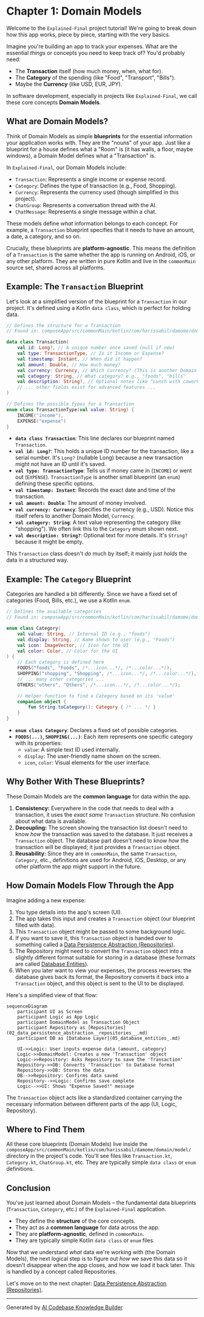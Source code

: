 # Chapter 1: Domain Models

Welcome to the `Explained-Final` project tutorial! We're going to break down how this app works, piece by piece, starting with the very basics.

Imagine you're building an app to track your expenses. What are the essential *things* or concepts you need to keep track of? You'd probably need:

*   The **Transaction** itself (how much money, when, what for).
*   The **Category** of the spending (like "Food", "Transport", "Bills").
*   Maybe the **Currency** (like USD, EUR, JPY).

In software development, especially in projects like `Explained-Final`, we call these core concepts **Domain Models**.

## What are Domain Models?

Think of Domain Models as simple **blueprints** for the essential information your application works with. They are the "nouns" of your app. Just like a blueprint for a house defines what a "Room" is (it has walls, a floor, maybe windows), a Domain Model defines what a "Transaction" is.

In `Explained-Final`, our Domain Models include:

*   `Transaction`: Represents a single income or expense record.
*   `Category`: Defines the type of transaction (e.g., Food, Shopping).
*   `Currency`: Represents the currency used (though simplified in this project).
*   `ChatGroup`: Represents a conversation thread with the AI.
*   `ChatMessage`: Represents a single message within a chat.

These models define *what* information belongs to each concept. For example, a `Transaction` blueprint specifies that it needs to have an amount, a date, a category, and so on.

Crucially, these blueprints are **platform-agnostic**. This means the definition of a `Transaction` is the same whether the app is running on Android, iOS, or any other platform. They are written in pure Kotlin and live in the `commonMain` source set, shared across all platforms.

## Example: The `Transaction` Blueprint

Let's look at a simplified version of the blueprint for a `Transaction` in our project. It's defined using a Kotlin `data class`, which is perfect for holding data.

```kotlin
// Defines the structure for a Transaction
// Found in: composeApp/src/commonMain/kotlin/com/harissabil/damome/domain/model/Transaction.kt

data class Transaction(
    val id: Long?, // A unique number once saved (null if new)
    val type: TransactionType, // Is it Income or Expense?
    val timestamp: Instant, // When did it happen?
    val amount: Double, // How much money?
    val currency: Currency, // Which currency? (This is another Domain Model!)
    val category: String, // What category? e.g., "foods", "bills"
    val description: String?, // Optional notes like "Lunch with coworkers"
    // ... other fields exist for advanced features ...
)

// Defines the possible types for a Transaction
enum class TransactionType(val value: String) {
    INCOME("income"),
    EXPENSE("expense")
}
```

*   **`data class Transaction`**: This line declares our blueprint named `Transaction`.
*   **`val id: Long?`**: This holds a unique ID number for the transaction, like a serial number. It's `Long?` (nullable Long) because a new transaction might not have an ID until it's saved.
*   **`val type: TransactionType`**: Tells us if money came in (`INCOME`) or went out (`EXPENSE`). `TransactionType` is another small blueprint (an `enum`) defining these specific options.
*   **`val timestamp: Instant`**: Records the exact date and time of the transaction.
*   **`val amount: Double`**: The amount of money involved.
*   **`val currency: Currency`**: Specifies the currency (e.g., USD). Notice this itself refers to another Domain Model, `Currency`.
*   **`val category: String`**: A text value representing the category (like "shopping"). We often link this to the `Category` enum shown next.
*   **`val description: String?`**: Optional text for more details. It's `String?` because it might be empty.

This `Transaction` class doesn't *do* much by itself; it mainly just *holds* the data in a structured way.

## Example: The `Category` Blueprint

Categories are handled a bit differently. Since we have a fixed set of categories (Food, Bills, etc.), we use a Kotlin `enum`.

```kotlin
// Defines the available categories
// Found in: composeApp/src/commonMain/kotlin/com/harissabil/damome/domain/model/Category.kt

enum class Category(
    val value: String, // Internal ID (e.g., "foods")
    val display: String, // Name shown to user (e.g., "Foods")
    val icon: ImageVector, // Icon for the UI
    val color: Color, // Color for the UI
) {
    // Each category is defined here
    FOODS("foods", "Foods", /*...icon...*/, /*...color...*/),
    SHOPPING("shopping", "Shopping", /*...icon...*/, /*...color...*/),
    // ... many other categories ...
    OTHERS("others", "Others", /*...icon...*/, /*...color...*/);

    // Helper function to find a Category based on its 'value'
    companion object {
        fun String.toCategory(): Category { /* ... */ }
    }
}
```

*   **`enum class Category`**: Declares a fixed set of possible categories.
*   **`FOODS(...)`, `SHOPPING(...)`**: Each item represents one specific category with its properties:
    *   `value`: A simple text ID used internally.
    *   `display`: The user-friendly name shown on the screen.
    *   `icon`, `color`: Visual elements for the user interface.

## Why Bother With These Blueprints?

These Domain Models are the **common language** for data within the app.

1.  **Consistency:** Everywhere in the code that needs to deal with a transaction, it uses the *exact same* `Transaction` structure. No confusion about what data is available.
2.  **Decoupling:** The screen showing the transaction list doesn't need to know *how* the transaction was saved to the database. It just receives a `Transaction` object. The database part doesn't need to know *how* the transaction will be displayed; it just provides a `Transaction` object.
3.  **Reusability:** Since they are in `commonMain`, the same `Transaction`, `Category`, etc., definitions are used for Android, iOS, Desktop, or any other platform the app might support in the future.

## How Domain Models Flow Through the App

Imagine adding a new expense:

1.  You type details into the app's screen (UI).
2.  The app takes this input and creates a `Transaction` object (our blueprint filled with data).
3.  This `Transaction` object might be passed to some background logic.
4.  If you want to save it, this `Transaction` object is handed over to something called a [Data Persistence Abstraction (Repositories)](02_data_persistence_abstraction__repositories__.md).
5.  The Repository might need to convert the `Transaction` object into a slightly different format suitable for storing in a database (these formats are called [Database Entities](05_database_entities_.md)).
6.  When you later want to view your expenses, the process reverses: the database gives back its format, the Repository converts it back into a `Transaction` object, and this object is sent to the UI to be displayed.

Here's a simplified view of that flow:

```mermaid
sequenceDiagram
    participant UI as Screen
    participant Logic as App Logic
    participant DomainModel as Transaction Object
    participant Repository as [Repositories](02_data_persistence_abstraction__repositories__.md)
    participant DB as [Database Layer](05_database_entities_.md)

    UI->>Logic: User inputs expense data (amount, category)
    Logic->>DomainModel: Creates a new 'Transaction' object
    Logic->>Repository: Asks Repository to save the 'Transaction'
    Repository->>DB: Converts 'Transaction' to Database format
    Repository->>DB: Stores the data
    DB-->>Repository: Confirms data saved
    Repository-->>Logic: Confirms save complete
    Logic-->>UI: Shows "Expense Saved!" message
```

The `Transaction` object acts like a standardized container carrying the necessary information between different parts of the app (UI, Logic, Repository).

## Where to Find Them

All these core blueprints (Domain Models) live inside the `composeApp/src/commonMain/kotlin/com/harissabil/damome/domain/model/` directory in the project's code. You'll see files like `Transaction.kt`, `Category.kt`, `ChatGroup.kt`, etc. They are typically simple `data class` or `enum` definitions.

## Conclusion

You've just learned about Domain Models – the fundamental data blueprints (`Transaction`, `Category`, etc.) of the `Explained-Final` application.

*   They define the **structure** of the core concepts.
*   They act as a **common language** for data across the app.
*   They are **platform-agnostic**, defined in `commonMain`.
*   They are typically simple Kotlin `data class` or `enum` files.

Now that we understand *what* data we're working with (the Domain Models), the next logical step is to figure out *how* we save this data so it doesn't disappear when the app closes, and how we load it back later. This is handled by a concept called Repositories.

Let's move on to the next chapter: [Data Persistence Abstraction (Repositories)](02_data_persistence_abstraction__repositories__.md).

---

Generated by [AI Codebase Knowledge Builder](https://github.com/The-Pocket/Tutorial-Codebase-Knowledge)